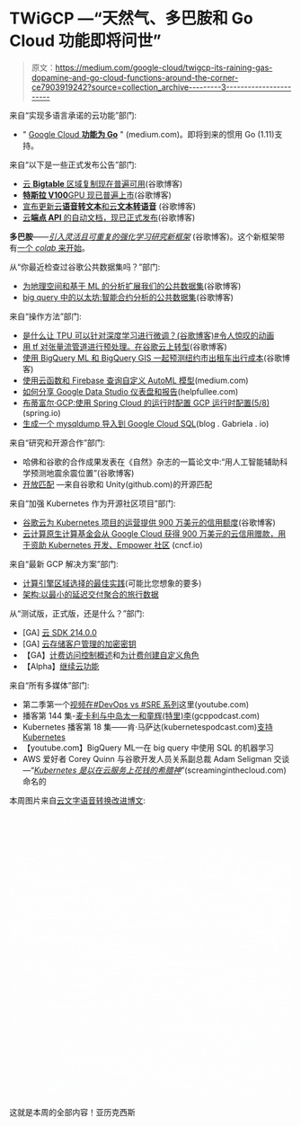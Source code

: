 # TWiGCP —“天然气、多巴胺和 Go Cloud 功能即将问世”

> 原文：<https://medium.com/google-cloud/twigcp-its-raining-gas-dopamine-and-go-cloud-functions-around-the-corner-ce7903919242?source=collection_archive---------3----------------------->

来自“实现多语言承诺的云功能”部门:

*   " [Google Cloud **功能为 Go**](http://goo.gl/cMggkz) " (medium.com)。即将到来的惯用 Go (1.11)支持。

来自“以下是一些正式发布公告”部门:

*   [云 **Bigtable** 区域复制现在普遍可用](http://goo.gl/yuusLF)(谷歌博客)
*   [**特斯拉 V100**GPU 现已普遍上市](http://goo.gl/D8SekC)(谷歌博客)
*   [宣布更新云**语音转文本**和云**文本转语音**](http://goo.gl/CP4Qk6) (谷歌博客)
*   [云**端点 API** 的自动文档，现已正式发布](http://goo.gl/u9dBfr)(谷歌博客)

**多巴胺**——[*引入灵活且可重复的强化学习研究新框架*](http://goo.gl/HzyrZ6) (谷歌博客)。这个新框架带有[一个 *colab* 来开始](http://goo.gl/xbap4q)。

从“你最近检查过谷歌公共数据集吗？”部门:

*   [为地理空间和基于 ML 的分析扩展我们的公共数据集](http://goo.gl/E6NaLK)(谷歌博客)
*   [big query 中的以太坊:智能合约分析的公共数据集](http://goo.gl/UUz8VE)(谷歌博客)

来自“操作方法”部门:

*   [是什么让 TPU 可以针对深度学习进行微调？(谷歌博客)#令人惊叹的动画](http://goo.gl/DzVu9y)
*   [用 tf 对张量流管道进行预处理。在谷歌云上转型](http://goo.gl/vNVVhH)(谷歌博客)
*   [使用 BigQuery ML 和 BigQuery GIS 一起预测纽约市出租车出行成本](http://goo.gl/ST5vxu)(谷歌博客)
*   [使用云函数和 Firebase 查询自定义 AutoML 模型](http://goo.gl/6qbMyq)(medium.com)
*   [如何分享 Google Data Studio 仪表盘和报告](http://goo.gl/YWjSUw)(helpfullee.com)
*   [布蒂富尔·GCP:使用 Spring Cloud 的运行时配置 GCP 运行时配置(5/8)](http://goo.gl/g9HzVu) (spring.io)
*   [生成一个 mysqldump 导入到 Google Cloud SQL](http://goo.gl/f1W7d4)(blog . Gabriela . io)

来自“研究和开源合作”部门:

*   哈佛和谷歌的合作成果发表在《自然》杂志的一篇论文中:“用人工智能辅助科学预测地震余震位置”(谷歌博客)
*   [开放匹配](http://goo.gl/MLgShh) —来自谷歌和 Unity(github.com)的开源匹配

来自“加强 Kubernetes 作为开源社区项目”部门:

*   [谷歌云为 Kubernetes 项目的运营提供 900 万美元的信用额度](http://goo.gl/jkUc5t)(谷歌博客)
*   [云计算原生计算基金会从 Google Cloud 获得 900 万美元的云信用赠款，用于资助 Kubernetes 开发、Empower 社区](http://goo.gl/MX3Jw7) (cncf.io)

来自“最新 GCP 解决方案”部门:

*   [计算引擎区域选择的最佳实践](http://goo.gl/RkKUrx)(可能比您想象的要多)
*   [架构:以最小的延迟交付聚合的旅行数据](http://goo.gl/mPjJWZ)

从“测试版，正式版，还是什么？”部门:

*   [GA] [云 SDK 214.0.0](http://goo.gl/uVsmpM)
*   [GA] [云存储客户管理的加密密钥](http://goo.gl/UwEMtY)
*   【GA】[计费访问控制概述](http://goo.gl/fSr6no)和[为计费创建自定义角色](https://cloud.google.com/billing/docs/how-to/custom-roles)
*   【Alpha】[继续云功能](http://goo.gl/ceDfGk)

来自“所有多媒体”部门:

*   第二季第一个[视频在#DevOps vs #SRE 系列](http://goo.gl/WCxQbs)这里(youtube.com)
*   播客第 144 集-[麦卡利与中岛太一和童辉(特里)李](http://goo.gl/dzrx2B)(gcppodcast.com)
*   Kubernetes 播客第 18 集——肯·马萨达(kubernetespodcast.com)[支持 Kubernetes](http://goo.gl/6LPazq)
*   【youtube.com】BigQuery ML—在 big query 中使用 SQL 的机器学习
*   AWS 爱好者 Corey Quinn 与谷歌开发人员关系副总裁 Adam Seligman 交谈—“[*Kubernetes 是以在云服务上花钱的希腊神*](http://goo.gl/aFQsW3)”(screaminginthecloud.com)命名的

本周图片来自[云文字语音转换改进博文](http://goo.gl/CP4Qk6):

![](img/e99143a95ab81184349525cdb46b280a.png)

这就是本周的全部内容！亚历克西斯